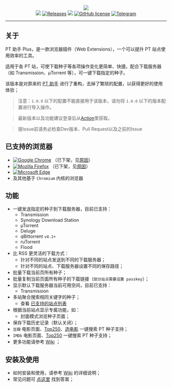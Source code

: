 <p align="center">
<img src="https://github.com/ronggang/PT-Plugin-Plus/raw/master/public/assets/icon-128.png"><br/>
<a href="https://github.com/ronggang/PT-Plugin-Plus/releases/latest" title="GitHub Releases"><img src="https://img.shields.io/github/release/ronggang/PT-Plugin-Plus.svg?label=Latest%20Release"></a>
<a href="https://github.com/ronggang/PT-Plugin-Plus/releases" title="GitHub All Releases"><img alt="Releases" src="https://img.shields.io/github/downloads/ronggang/PT-Plugin-Plus/total.svg?label=Downloads"></a>
<img src="https://img.shields.io/badge/Used-TypeScript%20Vue-blue.svg">
<a href="https://github.com/ronggang/PT-Plugin-Plus/LICENSE" title="GitHub license"><img src="https://img.shields.io/github/license/ronggang/PT-Plugin-Plus.svg?label=License" alt="GitHub license"/></a>
<a href="https://t.me/joinchat/NZ9NCxPKXyby8f35rn_QTw"><img src="https://img.shields.io/badge/Telegram-Chat-blue.svg?logo=telegram" alt="Telegram"/></a>
</p>

---

## 关于

PT 助手 Plus，是一款浏览器插件（Web Extensions），一个可以提升 PT 站点使用效率的工具。

适用于各 PT 站，可使下载种子等各项操作变化更简单、快捷。配合下载服务器（如 Transmission、µTorrent 等），可一键下载指定的种子。

该版本是对原来的 [PT 助手](https://github.com/ronggang/PT-Plugin) 进行了重构，去掉了繁琐的配置，以获得更好的使用体验；

> 注意：`1.0.0` 以下的配置不能直接用于该版本，请勿将 `1.0.0` 以下的版本配置进行导入操作。

> 最新版本以及功能建议登录后从[Action](https://github.com/ronggang/PT-Plugin-Plus/actions)里获取。

> 提Issue前请务必检查Dev版本、Pull Request以及之前的Issue

## 已支持的浏览器
- <a href="https://chrome.google.com/webstore/detail/abkdiiddckphbigmakaojlnmakpllenb" title="已在 Chrome Web Store 市场上发布的版本">![Google Chrome](https://img.shields.io/chrome-web-store/v/abkdiiddckphbigmakaojlnmakpllenb.svg?label=Google%20Chrome)</a> （已下架，见[原因](https://github.com/ronggang/PT-Plugin-Plus/wiki#%E5%B7%B2%E8%A2%AB%E4%B8%8B%E6%9E%B6%E7%9A%84%E6%B5%8F%E8%A7%88%E5%99%A8)）
- <a href="https://addons.mozilla.org/zh-CN/firefox/addon/pt-plugin-plus/" title="已在 Mozilla Add-on 上发布的版本">![Mozilla Firefox](https://img.shields.io/amo/v/pt-plugin-plus.svg?label=Mozilla%20Firefox)</a> （已下架，见[原因](https://github.com/ronggang/PT-Plugin-Plus/wiki#%E5%B7%B2%E8%A2%AB%E4%B8%8B%E6%9E%B6%E7%9A%84%E6%B5%8F%E8%A7%88%E5%99%A8)）
- <a href="https://microsoftedge.microsoft.com/addons/detail/ekhingnlcjebipkdcgkkheigmljefepn" title="已在 Microsoft Edge 上发布的版本">![Microsoft Edge](https://img.shields.io/badge/dynamic/json?label=Edge%20Addons&prefix=v&query=%24.version&url=https%3A%2F%2Fmicrosoftedge.microsoft.com%2FAddons%2Fgetproductdetailsbycrxid%2Fekhingnlcjebipkdcgkkheigmljefepn)</a>
- 及其他基于 `Chromium` 内核的浏览器

## 功能

- 一键发送指定的种子到下载服务器，目前已支持：
  - Transmission
  - Synology Download Station
  - µTorrent
  - Deluge
  - qBittorrent `v4.1+`
  - ruTorrent
  - Flood
- 比 RSS 更灵活的下载方式：
  - 针对不同的站点发送到不同的下载服务器；
  - 针对不同的站点、下载服务器设置不同的保存路径；
- 批量下载当前页所有种子；
- 批量复制当前页面所有种子的下载链接（`部分站点需要设置 passkey`）；
- 显示默认下载服务器当前可用空间，目前已支持：
  - Transmission
- 多站聚合搜索相同关键字的种子；
  - 查看 [已支持的站点列表](https://github.com/ronggang/PT-Plugin-Plus/wiki/supported-sites)
- 根据当前站点显示专属功能，如：
  - 封面模式浏览种子页面；
- 保存下载历史记录（默认关闭）；
- `豆瓣` 电影页面、[Top250](https://movie.douban.com/top250)、[选电影](https://movie.douban.com/explore) 一键搜索 PT 种子支持；
- `IMDb` 电影页面、[Top250](https://www.imdb.com/chart/top?ref_=nv_mv_250) 一键搜索 PT 种子支持；
- 更多功能请参考 [Wiki](https://github.com/ronggang/PT-Plugin-Plus/wiki) ；

## 安装及使用

- 如何安装和使用，请参考 [Wiki](https://github.com/ronggang/PT-Plugin-Plus/wiki) 的详细说明；
- 常见问题可 [点这里](https://github.com/ronggang/PT-Plugin-Plus/wiki/frequently-asked-questions) 找到答案；
